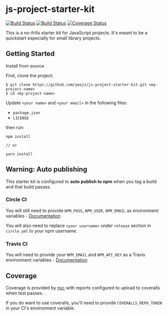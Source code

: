 # js-project-starter-kit

[![Build Status][travis-badge]][travis-link]
[![Build Status][circle-badge]][circle-link]
[![Coverage Status][coveralls-badge]][coveralls-link]

This is a no-frills starter kit for JavaScript projects.
It's meant to be a quickstart especially for small library projects.

## Getting Started

Install from source

First, clone the project:

```
$ git clone https://github.com/yeojz/js-project-starter-kit.git <my-project-name>
$ cd <my-project-name>
```

Update `<your name>` and `<your email>` in the following files:

 - `package.json`
 - `LICENSE`

then run:

```
npm install

// or

yarn install
```

## Warning: Auto publishing

This starter kit is configured to **auto publish to npm** when you tag a build and that build passes. 

### Circle CI

You will still need to provide `NPM_PASS`, `NPM_USER`, `NPM_EMAIL` as environment variables - [Documentation](https://circleci.com/docs/1.0/environment-variables/#setting-environment-variables-for-all-commands-using-circleyml)

You will also need to replace `<your username>` under `release` section in `circle.yml` to your npm username.

### Travis CI

You will need to provide your `NPM_EMAIL` and `NPM_API_KEY` as a Travis environment variables - [Documentation](https://docs.travis-ci.com/user/deployment/npm/)


## Coverage

Coverage is provided by [nyc](https://github.com/istanbuljs/nyc) with reports configured to upload to coveralls when test passes. 

If you do want to use coveralls, you'll need to provide `COVERALLS_REPO_TOKEN` in your CI's environment variable.


[travis-badge]: https://img.shields.io/travis/yeojz/js-project-starter-kit.svg?style=flat-square
[travis-link]: https://travis-ci.org/yeojz/js-project-starter-kit

[circle-badge]: https://img.shields.io/circleci/project/github/yeojz/js-project-starter-kit.svg?style=flat-square
[circle-link]: https://circleci.com/gh/yeojz/js-project-starter-kit.svg

[coveralls-badge]: https://img.shields.io/coveralls/yeojz/js-project-starter-kit.svg?style=flat-square
[coveralls-link]: https://coveralls.io/github/yeojz/js-project-starter-kit
